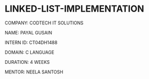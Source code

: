 # LINKED-LIST-IMPLEMENTATION

COMPANY: CODTECH IT SOLUTIONS

NAME: PAYAL GUSAIN

INTERN ID: CT04DH1488

DOMAIN: C LANGUAGE

DURATION: 4 WEEKS

MENTOR: NEELA SANTOSH
